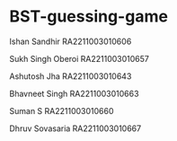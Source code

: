 # BST-guessing-game

Ishan Sandhir RA2211003010606

Sukh Singh Oberoi RA2211003010657

Ashutosh Jha RA2211003010643

Bhavneet Singh RA2211003010663

Suman S RA2211003010660

Dhruv Sovasaria RA2211003010667
